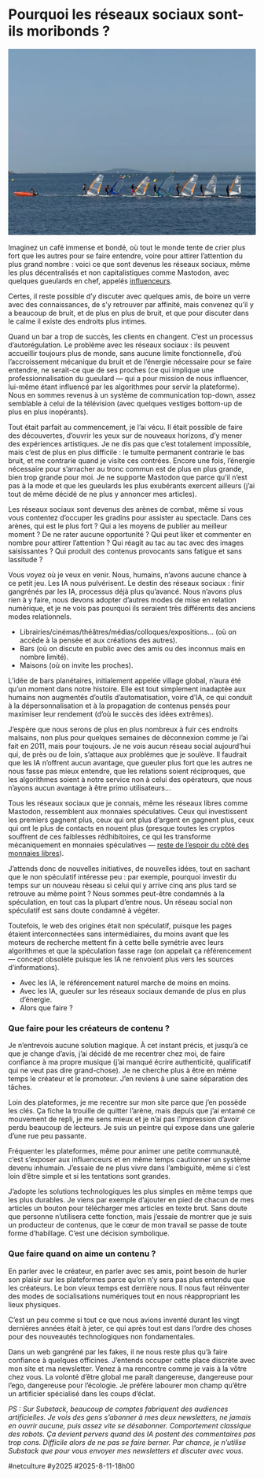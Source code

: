 # Pourquoi les réseaux sociaux sont-ils moribonds ?

![Véliplanchistes](_i/2025-08-07-103902-lamaison.webp)

Imaginez un café immense et bondé, où tout le monde tente de crier plus fort que les autres pour se faire entendre, voire pour attirer l’attention du plus grand nombre : voici ce que sont devenus les réseaux sociaux, même les plus décentralisés et non capitalistiques comme Mastodon, avec quelques gueulards en chef, appelés [influenceurs](https://tcrouzet.com/2025/08/08/non-influenceur/).

Certes, il reste possible d’y discuter avec quelques amis, de boire un verre avec des connaissances, de s’y retrouver par affinité, mais convenez qu’il y a beaucoup de bruit, et de plus en plus de bruit, et que pour discuter dans le calme il existe des endroits plus intimes. 

Quand un bar a trop de succès, les clients en changent. C’est un processus d’autorégulation. Le problème avec les réseaux sociaux : ils peuvent accueillir toujours plus de monde, sans aucune limite fonctionnelle, d’où l’accroissement mécanique du bruit et de l’énergie nécessaire pour se faire entendre, ne serait-ce que de ses proches (ce qui implique une professionnalisation du gueulard — qui a pour mission de nous influencer, lui-même étant influencé par les algorithmes pour servir la plateforme). Nous en sommes revenus à un système de communication top-down, assez semblable à celui de la télévision (avec quelques vestiges bottom-up de plus en plus inopérants).

Tout était parfait au commencement, je l’ai vécu. Il était possible de faire des découvertes, d’ouvrir les yeux sur de nouveaux horizons, d’y mener des expériences artistiques. Je ne dis pas que c’est totalement impossible, mais c’est de plus en plus difficile : le tumulte permanent contrarie le bas bruit, et me contrarie quand je visite ces contrées. Encore une fois, l’énergie nécessaire pour s’arracher au tronc commun est de plus en plus grande, bien trop grande pour moi. Je ne supporte Mastodon que parce qu’il n’est pas à la mode et que les gueulards les plus exubérants exercent ailleurs (j’ai tout de même décidé de ne plus y annoncer mes articles).

Les réseaux sociaux sont devenus des arènes de combat, même si vous vous contentez d’occuper les gradins pour assister au spectacle. Dans ces arènes, qui est le plus fort ? Qui a les moyens de publier au meilleur moment ? De ne rater aucune opportunité ? Qui peut liker et commenter en nombre pour attirer l’attention ? Qui réagit au tac au tac avec des images saisissantes ? Qui produit des contenus provocants sans fatigue et sans lassitude ?

Vous voyez où je veux en venir. Nous, humains, n’avons aucune chance à ce petit jeu. Les IA nous pulvérisent. Le destin des réseaux sociaux : finir gangrénés par les IA, processus déjà plus qu’avancé. Nous n’avons plus rien à y faire, nous devons adopter d’autres modes de mise en relation numérique, et je ne vois pas pourquoi ils seraient très différents des anciens modes relationnels.

- Librairies/cinémas/théâtres/médias/colloques/expositions… (où on accède à la pensée et aux créations des autres).
- Bars (où on discute en public avec des amis ou des inconnus mais en nombre limité).
- Maisons (où on invite les proches).

L’idée de bars planétaires, initialement appelée village global, n’aura été qu’un moment dans notre histoire. Elle est tout simplement inadaptée aux humains non augmentés d’outils d’automatisation, voire d’IA, ce qui conduit à la dépersonnalisation et à la propagation de contenus pensés pour maximiser leur rendement (d’où le succès des idées extrêmes).

J’espère que nous serons de plus en plus nombreux à fuir ces endroits malsains, non plus pour quelques semaines de déconnexion comme je l’ai fait en 2011, mais pour toujours. Je ne vois aucun réseau social aujourd’hui qui, de près ou de loin, s’attaque aux problèmes que je soulève. Il faudrait que les IA n’offrent aucun avantage, que gueuler plus fort que les autres ne nous fasse pas mieux entendre, que les relations soient réciproques, que les algorithmes soient à notre service non à celui des opérateurs, que nous n’ayons aucun avantage à être primo utilisateurs…

Tous les réseaux sociaux que je connais, même les réseaux libres comme Mastodon, ressemblent aux monnaies spéculatives. Ceux qui investissent les premiers gagnent plus, ceux qui ont plus d’argent en gagnent plus, ceux qui ont le plus de contacts en nouent plus (presque toutes les cryptos souffrent de ces faiblesses rédhibitoires, ce qui les transforme mécaniquement en monnaies spéculatives — [reste de l’espoir du côté des monnaies libres](https://monnaie-libre.fr/)).

J’attends donc de nouvelles initiatives, de nouvelles idées, tout en sachant que le non spéculatif intéresse peu : par exemple, pourquoi investir du temps sur un nouveau réseau si celui qui y arrive cinq ans plus tard se retrouve au même point ? Nous sommes peut-être condamnés à la spéculation, en tout cas la plupart d’entre nous. Un réseau social non spéculatif est sans doute condamné à végéter.

Toutefois, le web des origines était non spéculatif, puisque les pages étaient interconnectées sans intermédiaires, du moins avant que les moteurs de recherche mettent fin à cette belle symétrie avec leurs algorithmes et que la spéculation fasse rage (on appelait ça référencement — concept obsolète puisque les IA ne renvoient plus vers les sources d’informations).

* Avec les IA, le référencement naturel marche de moins en moins.
* Avec les IA, gueuler sur les réseaux sociaux demande de plus en plus d’énergie.
* Alors que faire ?

### Que faire pour les créateurs de contenu ? 

Je n’entrevois aucune solution magique. À cet instant précis, et jusqu’à ce que je change d’avis, j’ai décidé de me recentrer chez moi, de faire confiance à ma propre musique (j’ai manqué écrire authenticité, qualificatif qui ne veut pas dire grand-chose). Je ne cherche plus à être en même temps le créateur et le promoteur. J’en reviens à une saine séparation des tâches.

Loin des plateformes, je me recentre sur mon site parce que j’en possède les clés. Ça fiche la trouille de quitter l’arène, mais depuis que j’ai entamé ce mouvement de repli, je me sens mieux et je n’ai pas l’impression d’avoir perdu beaucoup de lecteurs. Je suis un peintre qui expose dans une galerie d’une rue peu passante.

Fréquenter les plateformes, même pour animer une petite communauté, c’est s’exposer aux influenceurs et en même temps cautionner un système devenu inhumain. J’essaie de ne plus vivre dans l’ambiguïté, même si c’est loin d’être simple et si les tentations sont grandes.

J’adopte les solutions technologiques les plus simples en même temps que les plus durables. Je viens par exemple d’ajouter en pied de chacun de mes articles un bouton pour télécharger mes articles en texte brut. Sans doute que personne n’utilisera cette fonction, mais j’essaie de montrer que je suis un producteur de contenus, que le cœur de mon travail se passe de toute forme d’habillage. C’est une décision symbolique.

### Que faire quand on aime un contenu ?

En parler avec le créateur, en parler avec ses amis, point besoin de hurler son plaisir sur les plateformes parce qu’on n’y sera pas plus entendu que les créateurs. Le bon vieux temps est derrière nous. Il nous faut réinventer des modes de socialisations numériques tout en nous réappropriant les lieux physiques.

C’est un peu comme si tout ce que nous avions inventé durant les vingt dernières années était à jeter, ce qui après tout est dans l’ordre des choses pour des nouveautés technologiques non fondamentales.

Dans un web gangréné par les fakes, il ne nous reste plus qu’à faire confiance à quelques officines. J’entends occuper cette place discrète avec mon site et ma newsletter. Venez à ma rencontre comme je vais à la vôtre chez vous. La volonté d’être global me paraît dangereuse, dangereuse pour l’ego, dangereuse pour l’écologie. Je préfère labourer mon champ qu’être un artificier spécialisé dans les coups d’éclat.

*PS : Sur Substack, beaucoup de comptes fabriquent des audiences artificielles. Je vois des gens s’abonner à mes deux newsletters, ne jamais en ouvrir aucune, puis assez vite se désabonner. Comportement classique des robots. Ça devient pervers quand des IA postent des commentaires pas trop cons. Difficile alors de ne pas se faire berner. Par chance, je n’utilise Substack que pour vous envoyer mes newsletters et discuter avec vous.*

#netculture #y2025 #2025-8-11-18h00
